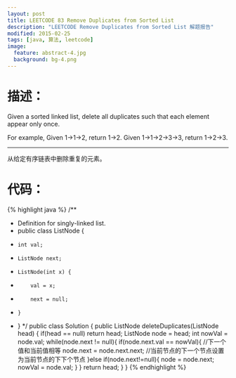 ```yaml
---
layout: post
title: LEETCODE 83 Remove Duplicates from Sorted List
description: "LEETCODE Remove Duplicates from Sorted List 解题报告"
modified: 2015-02-25
tags: [java, 算法, leetcode]
image:
  feature: abstract-4.jpg
  background: bg-4.png
---
```


# 描述：
Given a sorted linked list, delete all duplicates such that each element appear only once.

For example,
Given 1->1->2, return 1->2.
Given 1->1->2->3->3, return 1->2->3.

<!--more-->

---

从给定有序链表中删除重复的元素。

# 代码：
{% highlight java %}
/**
 * Definition for singly-linked list.
 * public class ListNode {
 *     int val;
 *     ListNode next;
 *     ListNode(int x) {
 *         val = x;
 *         next = null;
 *     }
 * }
 */
public class Solution {
    public ListNode deleteDuplicates(ListNode head) {
        if(head == null) return head;
        ListNode node = head;
        int nowVal = node.val;
        while(node.next != null){
            if(node.next.val == nowVal){ //下一个值和当前值相等
                node.next = node.next.next; //当前节点的下一个节点设置为当前节点的下下个节点
            }else if(node.next!=null){
                node = node.next;
                nowVal = node.val;
            }
        }
        return head;
    }
}
{% endhighlight %}
